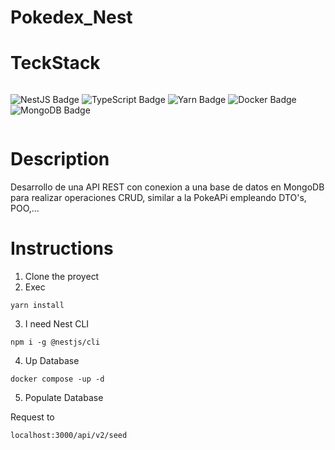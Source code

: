 # Pokedex_Nest

# TeckStack

<div style="display:flex">


![NestJS Badge](https://img.shields.io/badge/NestJS-E0234E?logo=nestjs&logoColor=fff&style=for-the-badge)
![TypeScript Badge](https://img.shields.io/badge/TypeScript-3178C6?logo=typescript&logoColor=fff&style=for-the-badge)
![Yarn Badge](https://img.shields.io/badge/Yarn-2C8EBB?logo=yarn&logoColor=fff&style=for-the-badge)
![Docker Badge](https://img.shields.io/badge/Docker-2496ED?logo=docker&logoColor=fff&style=for-the-badge)
![MongoDB Badge](https://img.shields.io/badge/MongoDB-47A248?logo=mongodb&logoColor=fff&style=for-the-badge)


</div>

# Description

Desarrollo de una API REST con conexion a una base de datos en MongoDB para realizar
operaciones CRUD, similar a la PokeAPi empleando DTO's, POO,...

# Instructions

1. Clone the proyect
2. Exec
```
yarn install
```
3. I need Nest CLI
```
npm i -g @nestjs/cli
```

4. Up Database
```
docker compose -up -d
```
 
5. Populate Database

Request to 
```
localhost:3000/api/v2/seed
```

